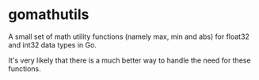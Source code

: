 # gomathutils

A small set of math utility functions (namely max, min and abs) for float32 and int32 data types in Go. 

It's very likely that there is a much better way to handle the need for these functions.
